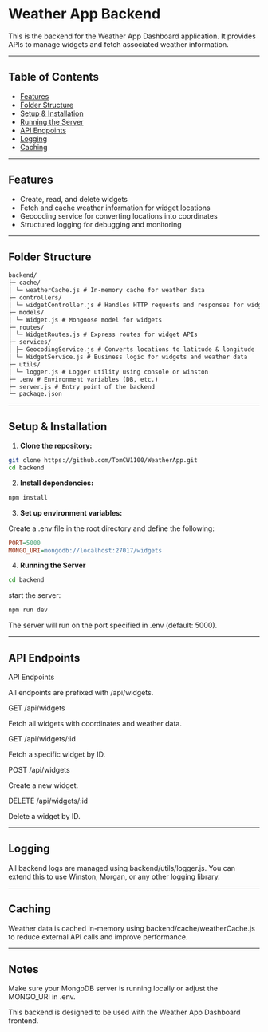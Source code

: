 # Weather App Backend

This is the backend for the Weather App Dashboard application. It provides APIs to manage widgets and fetch associated weather information.

---

## Table of Contents

- [Features](#features)
- [Folder Structure](#folder-structure)
- [Setup & Installation](#setup--installation)
- [Running the Server](#running-the-server)
- [API Endpoints](#api-endpoints)
- [Logging](#logging)
- [Caching](#caching)

---

## Features

- Create, read, and delete widgets
- Fetch and cache weather information for widget locations
- Geocoding service for converting locations into coordinates
- Structured logging for debugging and monitoring

---

## Folder Structure

```markdown
backend/
├─ cache/
│ └─ weatherCache.js # In-memory cache for weather data
├─ controllers/
│ └─ widgetController.js # Handles HTTP requests and responses for widgets
├─ models/
│ └─ Widget.js # Mongoose model for widgets
├─ routes/
│ └─ WidgetRoutes.js # Express routes for widget APIs
├─ services/
│ ├─ GeocodingService.js # Converts locations to latitude & longitude
│ └─ WidgetService.js # Business logic for widgets and weather data
├─ utils/
│ └─ logger.js # Logger utility using console or winston
├─ .env # Environment variables (DB, etc.)
├─ server.js # Entry point of the backend
└─ package.json
```


---

## Setup & Installation

1. **Clone the repository:**

```bash
git clone https://github.com/TomCW1100/WeatherApp.git
cd backend
```

2. **Install dependencies:**

```bash
npm install
```

3. **Set up environment variables:**

Create a .env file in the root directory and define the following: 

```ini
PORT=5000
MONGO_URI=mongodb://localhost:27017/widgets
```

4. **Running the Server**

```bash
cd backend
```

start the server:

```bash
npm run dev
```

The server will run on the port specified in .env (default: 5000).

---

## API Endpoints

API Endpoints

All endpoints are prefixed with /api/widgets.


GET /api/widgets

Fetch all widgets with coordinates and weather data.


GET /api/widgets/:id

Fetch a specific widget by ID.


POST /api/widgets

Create a new widget.


DELETE /api/widgets/:id

Delete a widget by ID.

---

## Logging

All backend logs are managed using backend/utils/logger.js.
You can extend this to use Winston, Morgan, or any other logging library.

---

## Caching

Weather data is cached in-memory using backend/cache/weatherCache.js to reduce external API calls and improve performance.

---

## Notes

Make sure your MongoDB server is running locally or adjust the MONGO_URI in .env.

This backend is designed to be used with the Weather App Dashboard frontend.
